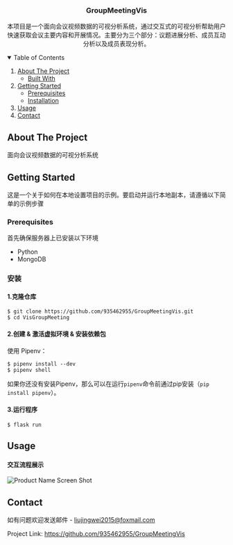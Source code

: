 <!--
*** Thanks for checking out the Best-README-Template. If you have a suggestion
*** that would make this better, please fork the repo and create a pull request
*** or simply open an issue with the tag "enhancement".
*** Thanks again! Now go create something AMAZING! :D
-->



<!-- PROJECT SHIELDS -->
<!--
*** I'm using markdown "reference style" links for readability.
*** Reference links are enclosed in brackets [ ] instead of parentheses ( ).
*** See the bottom of this document for the declaration of the reference variables
*** for contributors-url, forks-url, etc. This is an optional, concise syntax you may use.
*** https://www.markdownguide.org/basic-syntax/#reference-style-links
-->



<!-- PROJECT LOGO -->

<p align="center">
  <a href="#">
   
  </a>
  <h3 align="center">GroupMeetingVis
</h3>

  <p align="center">
    本项目是一个面向会议视频数据的可视分析系统，通过交互式的可视分析帮助用户快速获取会议主要内容和开展情况。主要分为三个部分：议题进展分析、成员互动分析以及成员表现分析。
    <br />


<!-- TABLE OF CONTENTS -->

<details open="open">
  <summary>Table of Contents</summary>
  <ol>
    <li>
      <a href="#about-the-project">About The Project</a>
      <ul>
        <li><a href="#built-with">Built With</a></li>
      </ul>
    </li>
    <li>
      <a href="#getting-started">Getting Started</a>
      <ul>
        <li><a href="#prerequisites">Prerequisites</a></li>
        <li><a href="#installation">Installation</a></li>
      </ul>
    </li>
    <li><a href="#usage">Usage</a></li>
    <li><a href="#contact">Contact</a></li>
    </ol>
</details>







<!-- ABOUT THE PROJECT -->

## About The Project


面向会议视频数据的可视分析系统



<!-- GETTING STARTED -->
## Getting Started

这是一个关于如何在本地设置项目的示例。要启动并运行本地副本，请遵循以下简单的示例步骤

### Prerequisites

首先确保服务器上已安装以下环境
* Python
* MongoDB

### 安装




#### 1.克隆仓库

```
$ git clone https://github.com/935462955/GroupMeetingVis.git
$ cd VisGroupMeeting
```

#### 2.创建 & 激活虚拟环境 & 安装依赖包

使用 Pipenv：

```
$ pipenv install --dev
$ pipenv shell
```

如果你还没有安装Pipenv，那么可以在运行`pipenv`命令前通过pip安装（`pip install pipenv`）。

#### 3.运行程序

```
$ flask run
```


<!-- USAGE EXAMPLES -->
## Usage

#### 交互流程展示

![Product Name Screen Shot][vis-i]


<!-- ROADMAP -->



<!-- CONTACT -->
## Contact

如有问题欢迎发送邮件 - liujingwei2015@foxmail.com

Project Link: https://github.com/935462955/GroupMeetingVis







<!-- MARKDOWN LINKS & IMAGES -->
<!-- https://www.markdownguide.org/basic-syntax/#reference-style-links -->
[contributors-shield]: https://img.shields.io/github/contributors/othneildrew/Best-README-Template.svg?style=for-the-badge
[contributors-url]: https://github.com/othneildrew/Best-README-Template/graphs/contributors
[forks-shield]: https://img.shields.io/github/forks/othneildrew/Best-README-Template.svg?style=for-the-badge
[forks-url]: https://github.com/othneildrew/Best-README-Template/network/members
[stars-shield]: https://img.shields.io/github/stars/othneildrew/Best-README-Template.svg?style=for-the-badge
[stars-url]: https://github.com/othneildrew/Best-README-Template/stargazers
[issues-shield]: https://img.shields.io/github/issues/othneildrew/Best-README-Template.svg?style=for-the-badge
[issues-url]: https://github.com/othneildrew/Best-README-Template/issues
[license-shield]: https://img.shields.io/github/license/othneildrew/Best-README-Template.svg?style=for-the-badge
[license-url]: https://github.com/othneildrew/Best-README-Template/blob/master/LICENSE.txt
[linkedin-shield]: https://img.shields.io/badge/-LinkedIn-black.svg?style=for-the-badge&logo=linkedin&colorB=555
[linkedin-url]: https://linkedin.com/in/othneildrew
[product-screenshot]: images/screenshot.png
[vis-i]:vis-i.gif

